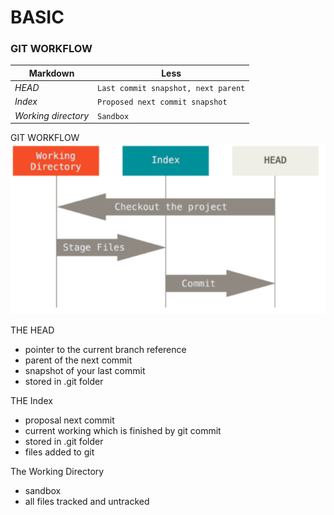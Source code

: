 # BASIC

### GIT WORKFLOW

| Markdown            | Less                                |
| ------------------- | ----------------------------------- |
| *HEAD*              | `Last commit snapshot, next parent` |
| *Index*             | `Proposed next commit snapshot`     |
| *Working directory* | `Sandbox`                           |

GIT WORKFLOW
![](.basic_images/83c08d14.png)

THE HEAD

- pointer to the current branch reference
- parent of the next commit
- snapshot of your last commit
- stored in .git folder

THE Index

- proposal next commit
- current working which is finished by git commit
- stored in .git folder
- files added to git

The Working Directory

- sandbox
- all files tracked and untracked
